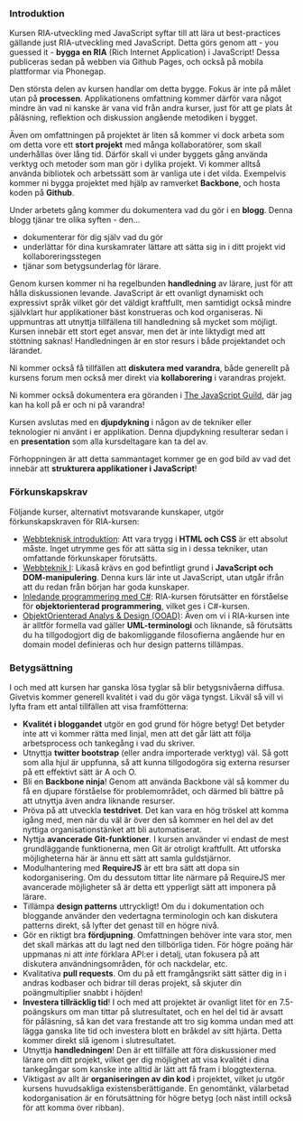 ### Introduktion

Kursen RIA-utveckling med JavaScript syftar till att lära ut best-practices gällande just RIA-utveckling med JavaScript. Detta görs genom att - you guessed it - **bygga en RIA** (Rich Internet Application) i JavaScript! Dessa publiceras sedan på webben via Github Pages, och också på mobila plattformar via Phonegap.

Den största delen av kursen handlar om detta bygge. Fokus är inte på målet utan på **processen**. Applikationens omfattning kommer därför vara något mindre än vad ni kanske är vana vid från andra kurser, just för att ge plats åt påläsning, reflektion och diskussion angående metodiken i bygget.

Även om omfattningen på projektet är liten så kommer vi dock arbeta som om detta vore ett **stort projekt** med många kollaboratörer, som skall underhållas över lång tid. Därför skall vi under byggets gång använda verktyg och metoder som man gör i dylika projekt. Vi kommer alltså använda bibliotek och arbetssätt som är vanliga ute i det vilda. Exempelvis kommer ni bygga projektet med hjälp av ramverket **Backbone**, och hosta koden på **Github**.

Under arbetets gång kommer du dokumentera vad du gör i en **blogg**. Denna blogg tjänar tre olika syften - den...

*    dokumenterar för dig själv vad du gör
*    underlättar för dina kurskamrater lättare att sätta sig in i ditt projekt vid kollaboreringsstegen
*    tjänar som betygsunderlag för lärare.

Genom kursen kommer ni ha regelbunden **handledning** av lärare, just för att hålla diskussionen levande. JavaScript är ett ovanligt dynamiskt och expressivt språk vilket gör det väldigt kraftfullt, men samtidigt också mindre självklart hur applikationer bäst konstrueras och kod organiseras. Ni uppmuntras att utnyttja tillfällena till handledning så mycket som möjligt. Kursen innebär ett stort eget ansvar, men det är inte liktydigt med att stöttning saknas! Handledningen är en stor resurs i både projektandet och lärandet.

Ni kommer också få tillfällen att **diskutera med varandra**, både generellt på kursens forum men också mer direkt via **kollaborering** i varandras projekt.

Ni kommer också dokumentera era göranden i [The JavaScript Guild][5], där jag kan ha koll på er och ni på varandra!

Kursen avslutas med en **djupdykning** i någon av de tekniker eller teknologier ni använt i er applikation. Denna djupdykning resulterar sedan i en **presentation** som alla kursdeltagare kan ta del av. 

Förhoppningen är att detta sammantaget kommer ge en god bild av vad det innebär att **strukturera applikationer i JavaScript**!

### Förkunskapskrav

Följande kurser, alternativt motsvarande kunskaper, utgör förkunskapskraven för RIA-kursen: 

*   [Webbteknisk introduktion][1]: Att vara trygg i **HTML och CSS** är ett absolut måste. Inget utrymme ges för att sätta sig in i dessa tekniker, utan omfattande förkunskaper förutsätts.
*   [Webbteknik I][2]: Likaså krävs en god befintligt grund i **JavaScript och DOM-manipulering**. Denna kurs lär inte ut JavaScript, utan utgår ifrån att du redan från början har goda kunskaper.
*   [Inledande programmering med C#][3]: RIA-kursen förutsätter en förståelse för **objektorienterad programmering**, vilket ges i C#-kursen.
*   [ObjektOrienterad Analys &amp; Design (OOAD)][4]: Även om vi i RIA-kursen inte är alltför formella vad gäller **UML-terminologi** och liknande, så förutsätts du ha tillgodogjort dig de bakomliggande filosofierna angående hur en domain model definieras och hur design patterns tillämpas.


### Betygsättning

I och med att kursen har ganska lösa tyglar så blir betygsnivåerna diffusa. Givetvis kommer generell kvalitét i vad du gör väga tyngst. Likväl så vill vi lyfta fram ett antal tillfällen att visa framfötterna:

*   **Kvalitét i bloggandet** utgör en god grund för högre betyg! Det betyder inte att vi kommer rätta med linjal, men att det går lätt att följa arbetsprocess och tankegång i vad du skriver.
*   Utnyttja **twitter bootstrap** (eller andra importerade verktyg) väl. Så gott som alla hjul är uppfunna, så att kunna tillgodogöra sig externa resurser på ett effektivt sätt är A och O.
*   Bli en **Backbone ninja**! Genom att använda Backbone väl så kommer du få en djupare förståelse för problemområdet, och därmed bli bättre på att utnyttja även andra liknande resurser.
*   Pröva på att utveckla **testdrivet**. Det kan vara en hög tröskel att komma igång med, men när du väl är över den så kommer en hel del av det nyttiga organisationstänket att bli automatiserat.
*   Nyttja **avancerade Git-funktioner**. I kursen använder vi endast de mest grundläggande funktionerna, men Git är otroligt kraftfullt. Att utforska möjligheterna här är ännu ett sätt att samla guldstjärnor.
*   Modulhantering med **RequireJS** är ett bra sätt att dopa sin kodorganisering. Om du dessutom tittar lite närmare på RequireJS mer avancerade möjligheter så är detta ett ypperligt sätt att imponera på lärare.
*   Tillämpa **design patterns** uttryckligt! Om du i dokumentation och bloggande använder den vedertagna terminologin och kan diskutera patterns direkt, så lyfter det genast till en högre nivå.
*   Gör en riktigt bra **fördjupning**. Omfattningen behöver inte vara stor, men det skall märkas att du lagt ned den tillbörliga tiden. För högre poäng här uppmanas ni att _inte_ förklara API:er i detalj, utan fokusera på att diskutera användningsområden, för och nackdelar, etc.
*   Kvalitativa **pull requests**. Om du på ett framgångsrikt sätt sätter dig in i andras kodbaser och bidrar till deras projekt, så skjuter din poängmultiplier snabbt i höjden!
*   **Investera tillräcklig tid**! I och med att projektet är ovanligt litet för en 7.5-poängskurs om man tittar på slutresultatet, och en hel del tid är avsatt för påläsning, så kan det vara frestande att tro sig komma undan med att lägga ganska lite tid och investera blott en bråkdel av sitt hjärta. Detta kommer direkt slå igenom i slutresultatet.
*   Utnyttja **handledningen**! Den är ett tillfälle att föra diskussioner med lärare om ditt projekt, vilket ger dig möjlighet att visa kvalitét i dina tankegångar som kanske inte alltid är lätt att få fram i bloggtexterna.
*   Viktigast av allt är **organiseringen av din kod** i projektet, vilket ju utgör kursens huvudsakliga existensberättigande. En genomtänkt, välarbetad kodorganisation är en förutsättning för högre betyg (och näst intill också för att komma över ribban).




 [1]: https://coursepress.lnu.se/kurs/webbteknisk-introduktion/ "Webbteknisk introduktion"
 [2]: http://voyager.lnu.se/tekinet/kurser/dtt/wp_webbteknik/index.php "Webbteknik I"
 [3]: https://coursepress.lnu.se/kurs/inledande-programmering-med-csharp/ "Inledande programmering med C#"
 [4]: http://voyager.lnu.se/tekinet/kurser/Dtt/DT2380/ "OOAD"
 [5]: http://krawaller.github.io/riacastle/